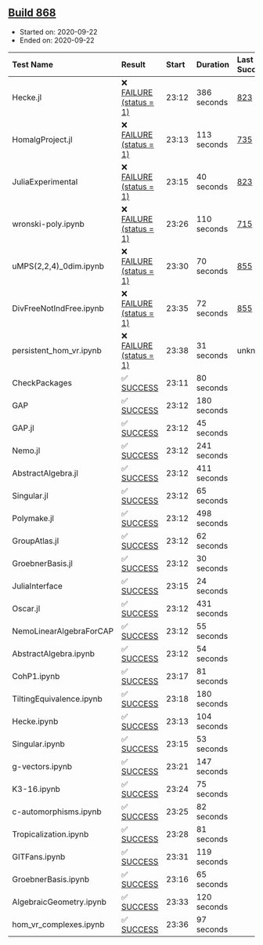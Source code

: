 ## [Build 868](https://oscarci.mathematik.uni-kl.de/job/oscar-stable/868/)

* Started on: 2020-09-22
* Ended on: 2020-09-22

| Test Name    | Result | Start | Duration | Last Success | First Failure |
|:-------------|:-------|:------|:---------|:-------------|:--------------|
| Hecke.jl | ❌ [FAILURE (status = 1)](https://oscarci.mathematik.uni-kl.de/job/oscar-stable/868/artifact/logs/build-868/Hecke.jl.log) | 23:12 | 386 seconds | [823](https://oscarci.mathematik.uni-kl.de/job/oscar-stable/823/) | [824](https://oscarci.mathematik.uni-kl.de/job/oscar-stable/824/) |
| HomalgProject.jl | ❌ [FAILURE (status = 1)](https://oscarci.mathematik.uni-kl.de/job/oscar-stable/868/artifact/logs/build-868/HomalgProject.jl.log) | 23:13 | 113 seconds | [735](https://oscarci.mathematik.uni-kl.de/job/oscar-stable/735/) | [736](https://oscarci.mathematik.uni-kl.de/job/oscar-stable/736/) |
| JuliaExperimental | ❌ [FAILURE (status = 1)](https://oscarci.mathematik.uni-kl.de/job/oscar-stable/868/artifact/logs/build-868/JuliaExperimental.log) | 23:15 | 40 seconds | [823](https://oscarci.mathematik.uni-kl.de/job/oscar-stable/823/) | [824](https://oscarci.mathematik.uni-kl.de/job/oscar-stable/824/) |
| wronski-poly.ipynb | ❌ [FAILURE (status = 1)](https://oscarci.mathematik.uni-kl.de/job/oscar-stable/868/artifact/logs/build-868/wronski-poly.ipynb.log) | 23:26 | 110 seconds | [715](https://oscarci.mathematik.uni-kl.de/job/oscar-stable/715/) | [716](https://oscarci.mathematik.uni-kl.de/job/oscar-stable/716/) |
| uMPS(2,2,4)_0dim.ipynb | ❌ [FAILURE (status = 1)](https://oscarci.mathematik.uni-kl.de/job/oscar-stable/868/artifact/logs/build-868/uMPS-2-2-4-_0dim.ipynb.log) | 23:30 | 70 seconds | [855](https://oscarci.mathematik.uni-kl.de/job/oscar-stable/855/) | [856](https://oscarci.mathematik.uni-kl.de/job/oscar-stable/856/) |
| DivFreeNotIndFree.ipynb | ❌ [FAILURE (status = 1)](https://oscarci.mathematik.uni-kl.de/job/oscar-stable/868/artifact/logs/build-868/DivFreeNotIndFree.ipynb.log) | 23:35 | 72 seconds | [855](https://oscarci.mathematik.uni-kl.de/job/oscar-stable/855/) | [856](https://oscarci.mathematik.uni-kl.de/job/oscar-stable/856/) |
| persistent_hom_vr.ipynb | ❌ [FAILURE (status = 1)](https://oscarci.mathematik.uni-kl.de/job/oscar-stable/868/artifact/logs/build-868/persistent_hom_vr.ipynb.log) | 23:38 | 31 seconds | unknown | unknown |
| CheckPackages | ✅ [SUCCESS](https://oscarci.mathematik.uni-kl.de/job/oscar-stable/868/artifact/logs/build-868/CheckPackages.log) | 23:11 | 80 seconds |  |  |
| GAP | ✅ [SUCCESS](https://oscarci.mathematik.uni-kl.de/job/oscar-stable/868/artifact/logs/build-868/GAP.log) | 23:12 | 180 seconds |  |  |
| GAP.jl | ✅ [SUCCESS](https://oscarci.mathematik.uni-kl.de/job/oscar-stable/868/artifact/logs/build-868/GAP.jl.log) | 23:12 | 45 seconds |  |  |
| Nemo.jl | ✅ [SUCCESS](https://oscarci.mathematik.uni-kl.de/job/oscar-stable/868/artifact/logs/build-868/Nemo.jl.log) | 23:12 | 241 seconds |  |  |
| AbstractAlgebra.jl | ✅ [SUCCESS](https://oscarci.mathematik.uni-kl.de/job/oscar-stable/868/artifact/logs/build-868/AbstractAlgebra.jl.log) | 23:12 | 411 seconds |  |  |
| Singular.jl | ✅ [SUCCESS](https://oscarci.mathematik.uni-kl.de/job/oscar-stable/868/artifact/logs/build-868/Singular.jl.log) | 23:12 | 65 seconds |  |  |
| Polymake.jl | ✅ [SUCCESS](https://oscarci.mathematik.uni-kl.de/job/oscar-stable/868/artifact/logs/build-868/Polymake.jl.log) | 23:12 | 498 seconds |  |  |
| GroupAtlas.jl | ✅ [SUCCESS](https://oscarci.mathematik.uni-kl.de/job/oscar-stable/868/artifact/logs/build-868/GroupAtlas.jl.log) | 23:12 | 62 seconds |  |  |
| GroebnerBasis.jl | ✅ [SUCCESS](https://oscarci.mathematik.uni-kl.de/job/oscar-stable/868/artifact/logs/build-868/GroebnerBasis.jl.log) | 23:12 | 30 seconds |  |  |
| JuliaInterface | ✅ [SUCCESS](https://oscarci.mathematik.uni-kl.de/job/oscar-stable/868/artifact/logs/build-868/JuliaInterface.log) | 23:15 | 24 seconds |  |  |
| Oscar.jl | ✅ [SUCCESS](https://oscarci.mathematik.uni-kl.de/job/oscar-stable/868/artifact/logs/build-868/Oscar.jl.log) | 23:12 | 431 seconds |  |  |
| NemoLinearAlgebraForCAP | ✅ [SUCCESS](https://oscarci.mathematik.uni-kl.de/job/oscar-stable/868/artifact/logs/build-868/NemoLinearAlgebraForCAP.log) | 23:12 | 55 seconds |  |  |
| AbstractAlgebra.ipynb | ✅ [SUCCESS](https://oscarci.mathematik.uni-kl.de/job/oscar-stable/868/artifact/logs/build-868/AbstractAlgebra.ipynb.log) | 23:12 | 54 seconds |  |  |
| CohP1.ipynb | ✅ [SUCCESS](https://oscarci.mathematik.uni-kl.de/job/oscar-stable/868/artifact/logs/build-868/CohP1.ipynb.log) | 23:17 | 81 seconds |  |  |
| TiltingEquivalence.ipynb | ✅ [SUCCESS](https://oscarci.mathematik.uni-kl.de/job/oscar-stable/868/artifact/logs/build-868/TiltingEquivalence.ipynb.log) | 23:18 | 180 seconds |  |  |
| Hecke.ipynb | ✅ [SUCCESS](https://oscarci.mathematik.uni-kl.de/job/oscar-stable/868/artifact/logs/build-868/Hecke.ipynb.log) | 23:13 | 104 seconds |  |  |
| Singular.ipynb | ✅ [SUCCESS](https://oscarci.mathematik.uni-kl.de/job/oscar-stable/868/artifact/logs/build-868/Singular.ipynb.log) | 23:15 | 53 seconds |  |  |
| g-vectors.ipynb | ✅ [SUCCESS](https://oscarci.mathematik.uni-kl.de/job/oscar-stable/868/artifact/logs/build-868/g-vectors.ipynb.log) | 23:21 | 147 seconds |  |  |
| K3-16.ipynb | ✅ [SUCCESS](https://oscarci.mathematik.uni-kl.de/job/oscar-stable/868/artifact/logs/build-868/K3-16.ipynb.log) | 23:24 | 75 seconds |  |  |
| c-automorphisms.ipynb | ✅ [SUCCESS](https://oscarci.mathematik.uni-kl.de/job/oscar-stable/868/artifact/logs/build-868/c-automorphisms.ipynb.log) | 23:25 | 82 seconds |  |  |
| Tropicalization.ipynb | ✅ [SUCCESS](https://oscarci.mathematik.uni-kl.de/job/oscar-stable/868/artifact/logs/build-868/Tropicalization.ipynb.log) | 23:28 | 81 seconds |  |  |
| GITFans.ipynb | ✅ [SUCCESS](https://oscarci.mathematik.uni-kl.de/job/oscar-stable/868/artifact/logs/build-868/GITFans.ipynb.log) | 23:31 | 119 seconds |  |  |
| GroebnerBasis.ipynb | ✅ [SUCCESS](https://oscarci.mathematik.uni-kl.de/job/oscar-stable/868/artifact/logs/build-868/GroebnerBasis.ipynb.log) | 23:16 | 65 seconds |  |  |
| AlgebraicGeometry.ipynb | ✅ [SUCCESS](https://oscarci.mathematik.uni-kl.de/job/oscar-stable/868/artifact/logs/build-868/AlgebraicGeometry.ipynb.log) | 23:33 | 120 seconds |  |  |
| hom_vr_complexes.ipynb | ✅ [SUCCESS](https://oscarci.mathematik.uni-kl.de/job/oscar-stable/868/artifact/logs/build-868/hom_vr_complexes.ipynb.log) | 23:36 | 97 seconds |  |  |
